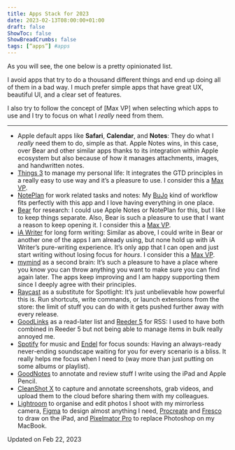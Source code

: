 ```yaml
---
title: Apps Stack for 2023
date: 2023-02-13T08:00:00+01:00
draft: false
ShowToc: false
ShowBreadCrumbs: false
tags: [“apps”] #apps
---
```


As you will see, the one below is a pretty opinionated list. 

I avoid apps  that try to do a thousand different things and end up doing all of them in a bad way. I much prefer simple apps that have great UX, beautiful UI, and a clear set of features.

I also try to follow the concept of [Max VP] when selecting which apps to use and I try to focus on what I *really* need from them.

---

- Apple default apps like **Safari**, **Calendar**, and **Notes**: They do what I *really* need them to do, simple as that. Apple Notes wins, in this case, over Bear and other similar apps thanks to its integration within Apple ecosystem but also because of how it manages attachments, images, and handwritten notes.
- [Things 3](https://culturedcode.com/things/) to manage my personal life: It integrates the GTD principles in a really easy to use way and it’s a pleasure to use. I consider this a [Max VP](/posts/2023/01/maximum-viable-product/).
- [NotePlan](https://noteplan.co) for work related tasks and notes: My [BuJo](https://bulletjournal.com) kind of workflow fits perfectly with this app and I love having everything in one place.
- [Bear](https://bear.app) for research: I could use Apple Notes or NotePlan for this, but I like to keep things separate. Also, Bear is such a pleasure to use that I want a reason to keep opening it. I consider this a [Max VP](/posts/2023/01/maximum-viable-product/).
- [iA Writer](https://ia.net/writer) for long form writing: Similar as above, I could write in Bear or another one of the apps I am already using, but none hold up with iA Writer’s pure-writing experience. It’s only app that I can open and just start writing without losing focus for *hours*. I consider this a [Max VP](/posts/2023/01/maximum-viable-product/).
- [mymind](https://mymind.com) as a second brain: It’s such a pleasure to have a place where you know you can throw anything you want to make sure you can find again later. The apps keep improving and I am happy supporting them since I deeply agree with their principles. 
- [Raycast](https://www.raycast.com) as a substitute for Spotlight: It’s just unbelievable how powerful this is. Run shortcuts, write commands, or launch extensions from the store: the limit of stuff you can do with it gets pushed further away with every release.
- [GoodLinks](https://goodlinks.app/) as a read-later list and [Reeder 5](https://www.reederapp.com) for RSS: I used to have both combined in Reeder 5 but not being able to manage items in bulk really annoyed me.
- [Spotify](http://spotify.com) for music and [Endel](https://endel.io) for focus sounds: Having an always-ready never-ending soundscape waiting for you for every scenario is a bliss. It really helps me focus when I need to (way more than just putting on some albums or playlist).
- [GoodNotes](https://www.goodnotes.com) to annotate and review stuff I write using the iPad and Apple Pencil.
- [CleanShot X](https://cleanshot.com/) to capture and annotate screenshots, grab videos, and upload them to the cloud before sharing them with my colleagues.
- [Lightroom](http://lightroom.adobe.com) to organise and edit photos I shoot with my mirrorless camera, [Figma](http://figma.com) to design almost anything I need, [Procreate](https://procreate.com/) and [Fresco](https://www.adobe.com/products/fresco.html) to draw on the iPad, and [Pixelmator Pro](https://www.pixelmator.com/pro/) to replace Photoshop on my MacBook.

Updated on Feb 22, 2023
